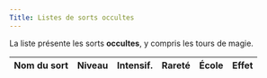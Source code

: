 ```yaml
---
Title: Listes de sorts occultes
---
```

La liste présente les sorts **occultes**, y compris les tours de magie.

| Nom du sort | Niveau | Intensif. | Rareté | École | Effet |
|:------------|:------:|:---------:|:------:|:-----:|:------|